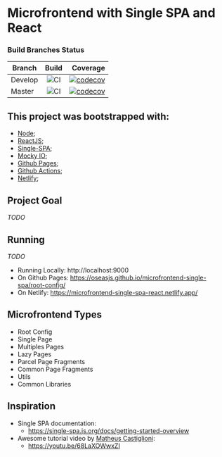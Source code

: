 # Microfrontend with Single SPA and React

### Build Branches Status

| Branch        | Build         | Coverage  |
| ------------- |:-------------:| ---------:|
| Develop       | ![CI](https://github.com/oseasjs/microfrontend-single-spa/workflows/CI/badge.svg?branch=develop) | [![codecov](https://codecov.io/gh/oseasjs/microfrontend-single-spa/branch/develop/graph/badge.svg)](https://codecov.io/gh/oseasjs/microfrontend-single-spa/branch/develop) |
| Master        | ![CI](https://github.com/oseasjs/microfrontend-single-spa/workflows/CI/badge.svg?branch=master)  | [![codecov](https://codecov.io/gh/oseasjs/microfrontend-single-spa/branch/master/graph/badge.svg)](https://codecov.io/gh/oseasjs/microfrontend-single-spa/branch/master)  |


## This project was bootstrapped with:
- [Node](https://nodejs.org/en/docs/);
- [ReactJS](https://pt-br.reactjs.org/docs/getting-started.html);
- [Single-SPA](https://single-spa.js.org/docs/getting-started-overview);
- [Mocky IO](https://designer.mocky.io/);
- [Github Pages](https://docs.github.com/en/pages);
- [Github Actions](https://docs.github.com/pt/actions);
- [Netlify](https://docs.netlify.com/);

## Project Goal

_TODO_

## Running 

_TODO_

* Running Locally: http://localhost:9000
* On Github Pages: https://oseasjs.github.io/microfrontend-single-spa/root-config/
* On Netlify: https://microfrontend-single-spa-react.netlify.app/


## Microfrontend Types
  * Root Config
  * Single Page
  * Multiples Pages
  * Lazy Pages
  * Parcel Page Fragments
  * Common Page Fragments
  * Utils
  * Common Libraries

## Inspiration

* Single SPA documentation: 
  * https://single-spa.js.org/docs/getting-started-overview
* Awesome tutorial video by [Matheus Castiglioni](https://github.com/mahenrique94):
  * https://youtu.be/68LaXOWwxZI
